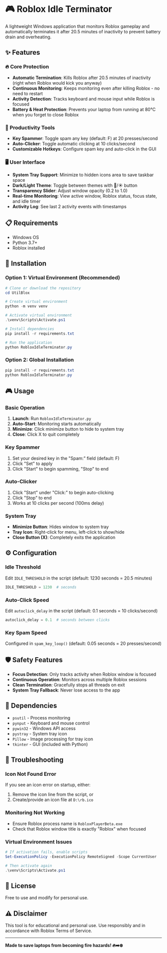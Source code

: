 # 🎮 Roblox Idle Terminator

A lightweight Windows application that monitors Roblox gameplay and automatically terminates it after 20.5 minutes of inactivity to prevent battery drain and overheating.

## ✨ Features

### 🔥 Core Protection
- **Automatic Termination**: Kills Roblox after 20.5 minutes of inactivity (right when Roblox would kick you anyway)
- **Continuous Monitoring**: Keeps monitoring even after killing Roblox - no need to restart
- **Activity Detection**: Tracks keyboard and mouse input while Roblox is focused
- **Battery & Heat Protection**: Prevents your laptop from running at 80°C when you forget to close Roblox

### 🎯 Productivity Tools
- **Key Spammer**: Toggle spam any key (default: F) at 20 presses/second
- **Auto-Clicker**: Toggle automatic clicking at 10 clicks/second
- **Customizable Hotkeys**: Configure spam key and auto-click in the GUI

### 🖥️ User Interface
- **System Tray Support**: Minimize to hidden icons area to save taskbar space
- **Dark/Light Theme**: Toggle between themes with 🌙/☀️ button
- **Transparency Slider**: Adjust window opacity (0.2 to 1.0)
- **Real-time Monitoring**: View active window, Roblox status, focus state, and idle timer
- **Activity Log**: See last 2 activity events with timestamps

## 📋 Requirements

- Windows OS
- Python 3.7+
- Roblox installed

## 🚀 Installation

### Option 1: Virtual Environment (Recommended)

```powershell
# Clone or download the repository
cd UtilBlox

# Create virtual environment
python -m venv venv

# Activate virtual environment
.\venv\Scripts\Activate.ps1

# Install dependencies
pip install -r requirements.txt

# Run the application
python RobloxIdleTerminator.py
```

### Option 2: Global Installation

```powershell
pip install -r requirements.txt
python RobloxIdleTerminator.py
```

## 🎮 Usage

### Basic Operation
1. **Launch**: Run `RobloxIdleTerminator.py`
2. **Auto-Start**: Monitoring starts automatically
3. **Minimize**: Click minimize button to hide to system tray
4. **Close**: Click X to quit completely

### Key Spammer
1. Set your desired key in the "Spam:" field (default: F)
2. Click "Set" to apply
3. Click "Start" to begin spamming, "Stop" to end

### Auto-Clicker
1. Click "Start" under "Click:" to begin auto-clicking
2. Click "Stop" to end
3. Works at 10 clicks per second (100ms delay)

### System Tray
- **Minimize Button**: Hides window to system tray
- **Tray Icon**: Right-click for menu, left-click to show/hide
- **Close Button (X)**: Completely exits the application

## ⚙️ Configuration

### Idle Threshold
Edit `IDLE_THRESHOLD` in the script (default: 1230 seconds = 20.5 minutes)

```python
IDLE_THRESHOLD = 1230  # seconds
```

### Auto-Click Speed
Edit `autoclick_delay` in the script (default: 0.1 seconds = 10 clicks/second)

```python
autoclick_delay = 0.1  # seconds between clicks
```

### Key Spam Speed
Configured in `spam_key_loop()` (default: 0.05 seconds = 20 presses/second)

## 🛡️ Safety Features

- **Focus Detection**: Only tracks activity when Roblox window is focused
- **Continuous Operation**: Monitors across multiple Roblox sessions
- **Clean Termination**: Gracefully stops all threads on exit
- **System Tray Fallback**: Never lose access to the app

## 📝 Dependencies

- `psutil` - Process monitoring
- `pynput` - Keyboard and mouse control
- `pywin32` - Windows API access
- `pystray` - System tray icon
- `Pillow` - Image processing for tray icon
- `tkinter` - GUI (included with Python)

## 🔧 Troubleshooting

### Icon Not Found Error
If you see an icon error on startup, either:
1. Remove the icon line from the script, or
2. Create/provide an icon file at `D:\rb.ico`

### Monitoring Not Working
- Ensure Roblox process name is `RobloxPlayerBeta.exe`
- Check that Roblox window title is exactly "Roblox" when focused

### Virtual Environment Issues
```powershell
# If activation fails, enable scripts
Set-ExecutionPolicy -ExecutionPolicy RemoteSigned -Scope CurrentUser

# Then activate again
.\venv\Scripts\Activate.ps1
```

## 📄 License

Free to use and modify for personal use.

## ⚠️ Disclaimer

This tool is for educational and personal use. Use responsibly and in accordance with Roblox Terms of Service.

---

**Made to save laptops from becoming fire hazards! 🔥➡️❄️**
